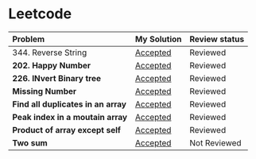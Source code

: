 # Leetcode
| Problem | My Solution | Review status |
| :-- | :-- | :-- |
| 344. Reverse String | [Accepted](solutions/344.%20Reverse%20String.md) | Reviewed |
| **202. Happy Number** | [Accepted](solutions/202.%20Happy%20Number.md) | Reviewed |
| **226. INvert Binary tree** | [Accepted](solutions/202.%20Happy%20Number.md) | Reviewed |
| **Missing Number** | [Accepted](solutions/202.%20Happy%20Number.md) | Reviewed |
| **Find all duplicates in an array** | [Accepted](solutions/202.%20Happy%20Number.md) | Reviewed |
| **Peak index in a moutain array** | [Accepted](solutions/202.%20Happy%20Number.md) | Reviewed |
| **Product of array except self** | [Accepted](solutions/202.%20Happy%20Number.md) | Reviewed |
| **Two sum** | [Accepted](solutions/202.%20Happy%20Number.md) | Not Reviewed |
